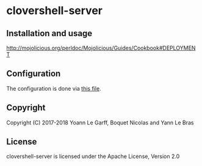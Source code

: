 # clovershell-server

## Installation and usage

http://mojolicious.org/perldoc/Mojolicious/Guides/Cookbook#DEPLOYMENT

## Configuration

The configuration is done via [this file](clovershell-server.conf).

## Copyright

Copyright (C) 2017-2018 Yoann Le Garff, Boquet Nicolas and Yann Le Bras

## License

clovershell-server is licensed under the Apache License, Version 2.0
